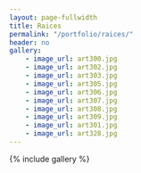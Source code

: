 ```yaml
---
layout: page-fullwidth
title: Raices
permalink: "/portfolio/raices/"
header: no
gallery:
    - image_url: art300.jpg
    - image_url: art302.jpg    
    - image_url: art303.jpg
    - image_url: art305.jpg    
    - image_url: art306.jpg
    - image_url: art307.jpg    
    - image_url: art308.jpg
    - image_url: art309.jpg    
    - image_url: art301.jpg
    - image_url: art328.jpg    
---
```


{% include gallery %}